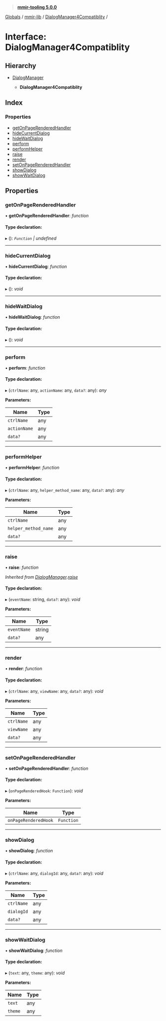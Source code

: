 > **[mmir-tooling 5.0.0](../README.md)**

[Globals](../README.md) / [mmir-lib](../modules/mmir_lib.md) / [DialogManager4Compatiblity](mmir_lib.dialogmanager4compatiblity.md) /

# Interface: DialogManager4Compatiblity

## Hierarchy

* [DialogManager](mmir_lib.dialogmanager.md)

  * **DialogManager4Compatiblity**

## Index

### Properties

* [getOnPageRenderedHandler](mmir_lib.dialogmanager4compatiblity.md#getonpagerenderedhandler)
* [hideCurrentDialog](mmir_lib.dialogmanager4compatiblity.md#hidecurrentdialog)
* [hideWaitDialog](mmir_lib.dialogmanager4compatiblity.md#hidewaitdialog)
* [perform](mmir_lib.dialogmanager4compatiblity.md#perform)
* [performHelper](mmir_lib.dialogmanager4compatiblity.md#performhelper)
* [raise](mmir_lib.dialogmanager4compatiblity.md#raise)
* [render](mmir_lib.dialogmanager4compatiblity.md#render)
* [setOnPageRenderedHandler](mmir_lib.dialogmanager4compatiblity.md#setonpagerenderedhandler)
* [showDialog](mmir_lib.dialogmanager4compatiblity.md#showdialog)
* [showWaitDialog](mmir_lib.dialogmanager4compatiblity.md#showwaitdialog)

## Properties

###  getOnPageRenderedHandler

• **getOnPageRenderedHandler**: *function*

#### Type declaration:

▸ (): *`Function` | undefined*

___

###  hideCurrentDialog

• **hideCurrentDialog**: *function*

#### Type declaration:

▸ (): *void*

___

###  hideWaitDialog

• **hideWaitDialog**: *function*

#### Type declaration:

▸ (): *void*

___

###  perform

• **perform**: *function*

#### Type declaration:

▸ (`ctrlName`: any, `actionName`: any, `data?`: any): *any*

**Parameters:**

Name | Type |
------ | ------ |
`ctrlName` | any |
`actionName` | any |
`data?` | any |

___

###  performHelper

• **performHelper**: *function*

#### Type declaration:

▸ (`ctrlName`: any, `helper_method_name`: any, `data?`: any): *any*

**Parameters:**

Name | Type |
------ | ------ |
`ctrlName` | any |
`helper_method_name` | any |
`data?` | any |

___

###  raise

• **raise**: *function*

*Inherited from [DialogManager](mmir_lib.dialogmanager.md).[raise](mmir_lib.dialogmanager.md#raise)*

#### Type declaration:

▸ (`eventName`: string, `data?`: any): *void*

**Parameters:**

Name | Type |
------ | ------ |
`eventName` | string |
`data?` | any |

___

###  render

• **render**: *function*

#### Type declaration:

▸ (`ctrlName`: any, `viewName`: any, `data?`: any): *void*

**Parameters:**

Name | Type |
------ | ------ |
`ctrlName` | any |
`viewName` | any |
`data?` | any |

___

###  setOnPageRenderedHandler

• **setOnPageRenderedHandler**: *function*

#### Type declaration:

▸ (`onPageRenderedHook`: `Function`): *void*

**Parameters:**

Name | Type |
------ | ------ |
`onPageRenderedHook` | `Function` |

___

###  showDialog

• **showDialog**: *function*

#### Type declaration:

▸ (`ctrlName`: any, `dialogId`: any, `data?`: any): *void*

**Parameters:**

Name | Type |
------ | ------ |
`ctrlName` | any |
`dialogId` | any |
`data?` | any |

___

###  showWaitDialog

• **showWaitDialog**: *function*

#### Type declaration:

▸ (`text`: any, `theme`: any): *void*

**Parameters:**

Name | Type |
------ | ------ |
`text` | any |
`theme` | any |